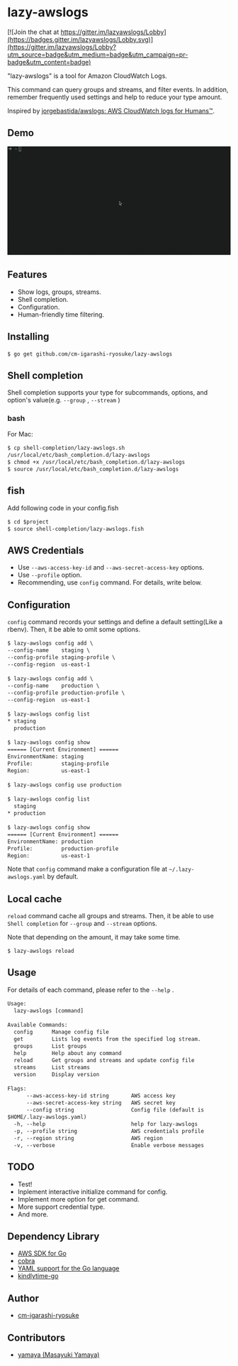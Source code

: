 # lazy-awslogs

[![Join the chat at https://gitter.im/lazyawslogs/Lobby](https://badges.gitter.im/lazyawslogs/Lobby.svg)](https://gitter.im/lazyawslogs/Lobby?utm_source=badge&utm_medium=badge&utm_campaign=pr-badge&utm_content=badge)

"lazy-awslogs" is a tool for Amazon CloudWatch Logs.

This command can query groups and streams, and filter events.
In addition, remember frequently used settings and help to reduce your type amount.

Inspired by [jorgebastida/awslogs: AWS CloudWatch logs for Humans™](https://github.com/jorgebastida/awslogs).

## Demo

![demo](https://github.com/cm-igarashi-ryosuke/lazy-awslogs/blob/master/demo.gif)

## Features

- Show logs, groups, streams.
- Shell completion.
- Configuration.
- Human-friendly time filtering.

## Installing

```
$ go get github.com/cm-igarashi-ryosuke/lazy-awslogs
```

## Shell completion

Shell completion supports your type for subcommands, options, and option's value(e.g. `--group` , `--stream` )

### bash

For Mac:

```
$ cp shell-completion/lazy-awslogs.sh /usr/local/etc/bash_completion.d/lazy-awslogs
$ chmod +x /usr/local/etc/bash_completion.d/lazy-awslogs
$ source /usr/local/etc/bash_completion.d/lazy-awslogs
```

## fish

Add following code in your config.fish

```
$ cd $project
$ source shell-completion/lazy-awslogs.fish
```

## AWS Credentials

- Use `--aws-access-key-id` and `--aws-secret-access-key` options.
- Use `--profile` option.
- Recommending, use `config` command. For details, write below.

## Configuration

`config` command records your settings and define a default setting(Like a rbenv). Then, it be able to omit some options. 

```
$ lazy-awslogs config add \
--config-name    staging \
--config-profile staging-profile \
--config-region  us-east-1

$ lazy-awslogs config add \
--config-name    production \
--config-profile production-profile \
--config-region  us-east-1

$ lazy-awslogs config list
* staging
  production

$ lazy-awslogs config show
====== [Current Environment] ======
EnvironmentName: staging
Profile:         staging-profile
Region:          us-east-1

$ lazy-awslogs config use production

$ lazy-awslogs config list
  staging
* production

$ lazy-awslogs config show
====== [Current Environment] ======
EnvironmentName: production
Profile:         production-profile
Region:          us-east-1
```

Note that `config` command make a configuration file at `~/.lazy-awslogs.yaml` by default.

## Local cache

`reload` command cache all groups and streams. Then, it be able to use `Shell completion` for `--group` and `--stream` options.

Note that depending on the amount, it may take some time.

```
$ lazy-awslogs reload
```

## Usage

For details of each command, please refer to the `--help` .

```
Usage:
  lazy-awslogs [command]

Available Commands:
  config      Manage config file
  get         Lists log events from the specified log stream.
  groups      List groups
  help        Help about any command
  reload      Get groups and streams and update config file
  streams     List streams
  version     Display version

Flags:
      --aws-access-key-id string       AWS access key
      --aws-secret-access-key string   AWS secret key
      --config string                  Config file (default is $HOME/.lazy-awslogs.yaml)
  -h, --help                           help for lazy-awslogs
  -p, --profile string                 AWS credentials profile
  -r, --region string                  AWS region
  -v, --verbose                        Enable verbose messages
```

## TODO

- Test!
- Inplement interactive initialize command for config.
- Implement more option for get command.
- More support credential type.
- And more.

## Dependency Library

- [AWS SDK for Go](https://github.com/aws/aws-sdk-go)
- [cobra](https://github.com/spf13/cobra)
- [YAML support for the Go language](https://github.com/go-yaml/yaml)
- [kindlytime-go](https://github.com/yamaya/kindlytime-go)

## Author
- [cm\-igarashi\-ryosuke](https://github.com/cm-igarashi-ryosuke)

## Contributors
- [yamaya \(Masayuki Yamaya\)](https://github.com/yamaya)

